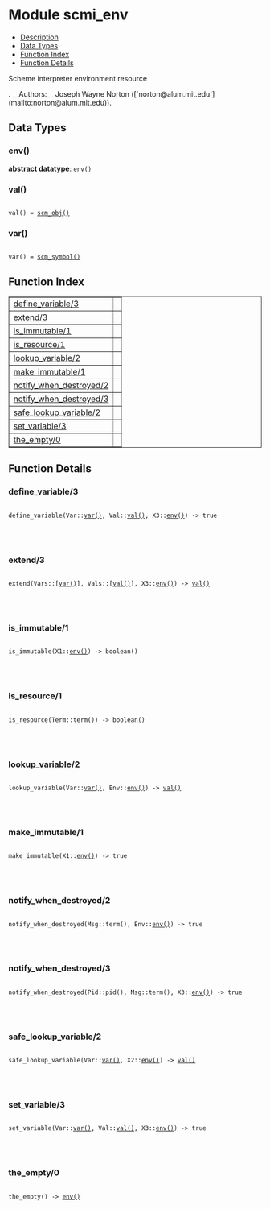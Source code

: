 

# Module scmi_env #
* [Description](#description)
* [Data Types](#types)
* [Function Index](#index)
* [Function Details](#functions)


<p>Scheme interpreter environment resource</p>.
__Authors:__ Joseph Wayne Norton ([`norton@alum.mit.edu`](mailto:norton@alum.mit.edu)).

<a name="types"></a>

## Data Types ##




### <a name="type-env">env()</a> ###


__abstract datatype__: `env()`




### <a name="type-val">val()</a> ###



<pre><code>
val() = <a href="#type-scm_obj">scm_obj()</a>
</code></pre>





### <a name="type-var">var()</a> ###



<pre><code>
var() = <a href="#type-scm_symbol">scm_symbol()</a>
</code></pre>


<a name="index"></a>

## Function Index ##


<table width="100%" border="1" cellspacing="0" cellpadding="2" summary="function index"><tr><td valign="top"><a href="#define_variable-3">define_variable/3</a></td><td></td></tr><tr><td valign="top"><a href="#extend-3">extend/3</a></td><td></td></tr><tr><td valign="top"><a href="#is_immutable-1">is_immutable/1</a></td><td></td></tr><tr><td valign="top"><a href="#is_resource-1">is_resource/1</a></td><td></td></tr><tr><td valign="top"><a href="#lookup_variable-2">lookup_variable/2</a></td><td></td></tr><tr><td valign="top"><a href="#make_immutable-1">make_immutable/1</a></td><td></td></tr><tr><td valign="top"><a href="#notify_when_destroyed-2">notify_when_destroyed/2</a></td><td></td></tr><tr><td valign="top"><a href="#notify_when_destroyed-3">notify_when_destroyed/3</a></td><td></td></tr><tr><td valign="top"><a href="#safe_lookup_variable-2">safe_lookup_variable/2</a></td><td></td></tr><tr><td valign="top"><a href="#set_variable-3">set_variable/3</a></td><td></td></tr><tr><td valign="top"><a href="#the_empty-0">the_empty/0</a></td><td></td></tr></table>


<a name="functions"></a>

## Function Details ##

<a name="define_variable-3"></a>

### define_variable/3 ###


<pre><code>
define_variable(Var::<a href="#type-var">var()</a>, Val::<a href="#type-val">val()</a>, X3::<a href="#type-env">env()</a>) -&gt; true
</code></pre>

<br></br>



<a name="extend-3"></a>

### extend/3 ###


<pre><code>
extend(Vars::[<a href="#type-var">var()</a>], Vals::[<a href="#type-val">val()</a>], X3::<a href="#type-env">env()</a>) -&gt; <a href="#type-val">val()</a>
</code></pre>

<br></br>



<a name="is_immutable-1"></a>

### is_immutable/1 ###


<pre><code>
is_immutable(X1::<a href="#type-env">env()</a>) -&gt; boolean()
</code></pre>

<br></br>



<a name="is_resource-1"></a>

### is_resource/1 ###


<pre><code>
is_resource(Term::term()) -&gt; boolean()
</code></pre>

<br></br>



<a name="lookup_variable-2"></a>

### lookup_variable/2 ###


<pre><code>
lookup_variable(Var::<a href="#type-var">var()</a>, Env::<a href="#type-env">env()</a>) -&gt; <a href="#type-val">val()</a>
</code></pre>

<br></br>



<a name="make_immutable-1"></a>

### make_immutable/1 ###


<pre><code>
make_immutable(X1::<a href="#type-env">env()</a>) -&gt; true
</code></pre>

<br></br>



<a name="notify_when_destroyed-2"></a>

### notify_when_destroyed/2 ###


<pre><code>
notify_when_destroyed(Msg::term(), Env::<a href="#type-env">env()</a>) -&gt; true
</code></pre>

<br></br>



<a name="notify_when_destroyed-3"></a>

### notify_when_destroyed/3 ###


<pre><code>
notify_when_destroyed(Pid::pid(), Msg::term(), X3::<a href="#type-env">env()</a>) -&gt; true
</code></pre>

<br></br>



<a name="safe_lookup_variable-2"></a>

### safe_lookup_variable/2 ###


<pre><code>
safe_lookup_variable(Var::<a href="#type-var">var()</a>, X2::<a href="#type-env">env()</a>) -&gt; <a href="#type-val">val()</a>
</code></pre>

<br></br>



<a name="set_variable-3"></a>

### set_variable/3 ###


<pre><code>
set_variable(Var::<a href="#type-var">var()</a>, Val::<a href="#type-val">val()</a>, X3::<a href="#type-env">env()</a>) -&gt; true
</code></pre>

<br></br>



<a name="the_empty-0"></a>

### the_empty/0 ###


<pre><code>
the_empty() -&gt; <a href="#type-env">env()</a>
</code></pre>

<br></br>



